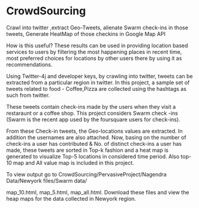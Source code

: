 # CrowdSourcing
Crawl into twitter ,extract Geo-Tweets, alienate Swarm check-ins in those tweets, Generate HeatMap of those checkins in Google Map API

How is this useful? These results can be used in providing location based services to users by filtering the most happening places in recent time, most preferred choices for locations by other users there by using it as recommendations.

Using Twitter-4j and developer keys, by crawling into twitter, tweets can be extracted from a particular region in twitter. In this project, a sample set of
tweets related to food - Coffee,Pizza are collected using the hashtags as such from twitter.

These tweets contain check-ins made by the users when they visit a restaraunt or a coffee shop. This project considers Swarm check
-ins (Swarm is the recent app used by the foursquare users for check-ins).

From these Check-in tweets, the Geo-locations values are extracted. In addition the usernames are also attached. Now, basing on 
the number of check-ins a user has contributed & No. of distinct check-ins a user has made, these tweets are sorted in Top-k 
fashion and a heat map is generated to visualize Top-5 locations in considered time period. Also top-10 map and All value map is
included in this project.


To view output go to CrowdSourcing/PervasiveProject/Nagendra Data/Newyork files/Swarm data/

 map_10.html, map_5.html, map_all.html. Download these files and view the heap maps for the data collected in Newyork region.
